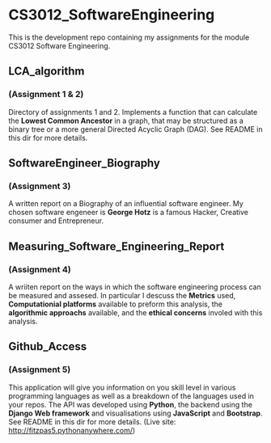 # CS3012_SoftwareEngineering
This is the development repo containing my assignments for the module CS3012 Software Engineering.

## LCA_algorithm
### (Assignment 1 & 2)
Directory of assignments 1 and 2. Implements a function that can calculate the **Lowest Common Ancestor** in a graph, that may be structured as a binary tree or a more general Directed Acyclic Graph (DAG). See README in this dir for more details.

## SoftwareEngineer_Biography 
### (Assignment 3)
A written report on a Biography of an influential software engineer. My chosen software engeneer is **George Hotz** is a famous Hacker, Creative consumer and Entrepreneur.

## Measuring_Software_Engineering_Report 
### (Assignment 4)
A wriiten report on the ways in which the software engineering process can be measured and assesed. In particular I descuss the **Metrics** used, **Computationial platforms** available to preform this analysis, the **algorithmic approachs** available, and the **ethical concerns** involed with this analysis.

## Github_Access 
### (Assignment 5)
This application will give you information on you skill level in various programming languages as well as a breakdown of the languages used in your repos. The API was developed using **Python**, the backend using the **Django Web framework** and visualisations using **JavaScript** and **Bootstrap**. See README in this dir for more details. (Live site: http://fitzpas5.pythonanywhere.com/)